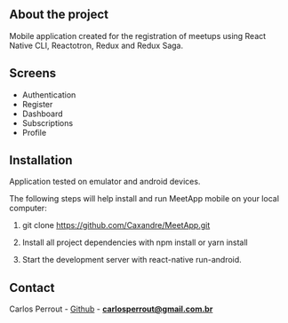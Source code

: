 
## About the project

Mobile application created for the registration of meetups using React Native CLI, Reactotron, Redux and Redux Saga.

## Screens

* Authentication
* Register
* Dashboard
* Subscriptions
* Profile

## Installation

Application tested on emulator and android devices.

The following steps will help install and run MeetApp mobile on your local computer:

1. git clone https://github.com/Caxandre/MeetApp.git

2. Install all project dependencies with npm install or yarn install

3. Start the development server with react-native run-android.

## Contact

Carlos Perrout - [Github](https://github.com/Caxandre) - **carlosperrout@gmail.com.br**
